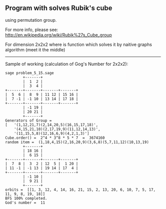 Program with solves Rubik's cube
---
using permutation group.

For more info, please see: http://en.wikipedia.org/wiki/Rubik%27s_Cube_group

For dimension 2x2x2 where is function which solves it by 
naitive graphs algorithm (meet it the middle)

---
Sample of working (calculation of Gog's Number for 2x2x2):
```
sage problem_5_15.sage 
        +-------+                
        |  1  2 |
        |  3  4 |
+-------+-------+-------+-------+
|  5  6 |  8  9 | 11 12 | 15 16 |
|  7 -1 | -1 10 | 13 14 | 17 18 |
+-------+-------+-------+-------+
        | -1 19 |
        | 20 21 |
        +-------+                
Generators of Group =
[   '(1,12,21,7)(2,14,20,5)(16,15,17,18)',
    '(4,15,21,10)(2,17,19,9)(11,12,14,13)',
    '(11,15,5,8)(12,16,6,9)(4,2,1,3)']
Cube.order() =  2^4 * 3^8 * 5 * 7  =  3674160
random item =  (1,18,4,15)(2,16,20,9)(3,6,8)(5,7,11,12)(10,13,19)
        +-------+                
        | 18 16 |
        |  6 15 |
+-------+-------+-------+-------+
|  7  8 |  3  2 | 12  5 |  1 20 |
| 11 -1 | -1 13 | 19 14 | 17  4 |
+-------+-------+-------+-------+
        | -1 10 |
        |  9 21 |
        +-------+                
orbits =  [[1, 3, 12, 4, 14, 16, 21, 15, 2, 13, 20, 6, 10, 7, 5, 17, 11, 9, 8, 19, 18]]
BFS 100% completed.
God's number =  11  
```
